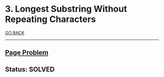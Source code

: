 # 3. Longest Substring Without Repeating Characters

[GO BACK](../README.md)

___

## [Page Problem](https://leetcode.com/problems/longest-substring-without-repeating-characters/)

## Status: SOLVED